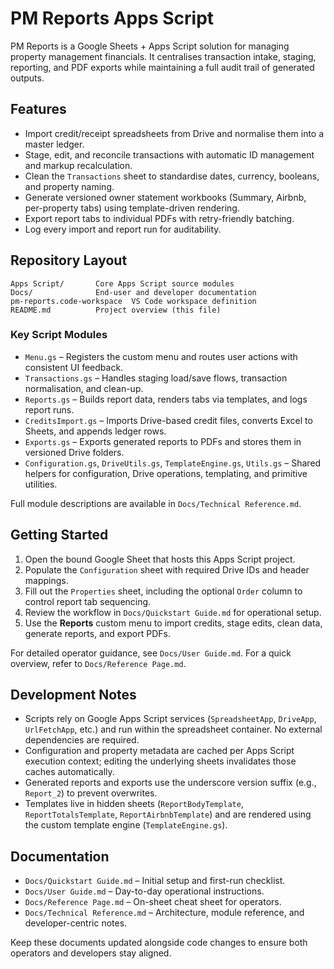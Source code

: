 # PM Reports Apps Script

PM Reports is a Google Sheets + Apps Script solution for managing property management financials. It centralises transaction intake, staging, reporting, and PDF exports while maintaining a full audit trail of generated outputs.

## Features

- Import credit/receipt spreadsheets from Drive and normalise them into a master ledger.
- Stage, edit, and reconcile transactions with automatic ID management and markup recalculation.
- Clean the `Transactions` sheet to standardise dates, currency, booleans, and property naming.
- Generate versioned owner statement workbooks (Summary, Airbnb, per-property tabs) using template-driven rendering.
- Export report tabs to individual PDFs with retry-friendly batching.
- Log every import and report run for auditability.

## Repository Layout

```
Apps Script/       Core Apps Script source modules
Docs/              End-user and developer documentation
pm-reports.code-workspace  VS Code workspace definition
README.md          Project overview (this file)
```

### Key Script Modules

- `Menu.gs` – Registers the custom menu and routes user actions with consistent UI feedback.
- `Transactions.gs` – Handles staging load/save flows, transaction normalisation, and clean-up.
- `Reports.gs` – Builds report data, renders tabs via templates, and logs report runs.
- `CreditsImport.gs` – Imports Drive-based credit files, converts Excel to Sheets, and appends ledger rows.
- `Exports.gs` – Exports generated reports to PDFs and stores them in versioned Drive folders.
- `Configuration.gs`, `DriveUtils.gs`, `TemplateEngine.gs`, `Utils.gs` – Shared helpers for configuration, Drive operations, templating, and primitive utilities.

Full module descriptions are available in `Docs/Technical Reference.md`.

## Getting Started

1. Open the bound Google Sheet that hosts this Apps Script project.
2. Populate the `Configuration` sheet with required Drive IDs and header mappings.
3. Fill out the `Properties` sheet, including the optional `Order` column to control report tab sequencing.
4. Review the workflow in `Docs/Quickstart Guide.md` for operational setup.
5. Use the **Reports** custom menu to import credits, stage edits, clean data, generate reports, and export PDFs.

For detailed operator guidance, see `Docs/User Guide.md`. For a quick overview, refer to `Docs/Reference Page.md`.

## Development Notes

- Scripts rely on Google Apps Script services (`SpreadsheetApp`, `DriveApp`, `UrlFetchApp`, etc.) and run within the spreadsheet container. No external dependencies are required.
- Configuration and property metadata are cached per Apps Script execution context; editing the underlying sheets invalidates those caches automatically.
- Generated reports and exports use the underscore version suffix (e.g., `Report_2`) to prevent overwrites.
- Templates live in hidden sheets (`ReportBodyTemplate`, `ReportTotalsTemplate`, `ReportAirbnbTemplate`) and are rendered using the custom template engine (`TemplateEngine.gs`).

## Documentation

- `Docs/Quickstart Guide.md` – Initial setup and first-run checklist.
- `Docs/User Guide.md` – Day-to-day operational instructions.
- `Docs/Reference Page.md` – On-sheet cheat sheet for operators.
- `Docs/Technical Reference.md` – Architecture, module reference, and developer-centric notes.

Keep these documents updated alongside code changes to ensure both operators and developers stay aligned.
